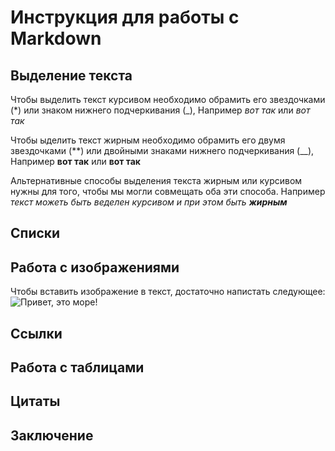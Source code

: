  # Инструкция для работы с Markdown

 ## Выделение текста

Чтобы выделить текст курсивом необходимо обрамить его звездочками (*) или знаком нижнего подчеркивания (_), Например *вот так* или _вот так_

Чтобы ыделить текст жирным необходимо обрамить его двумя звездочками (**) или двойными знаками нижнего подчеркивания (__), Например **вот так** или __вот так__

Альтернативные способы выделения текста жирным или курсивом нужны для того, чтобы мы могли совмещать оба эти способа. Например _текст можеть быть веделен курсивом и при этом быть **жирным**_

 ## Списки

 ## Работа с изображениями

 Чтобы вставить изображение в текст, достаточно напистать следующее:
![Привет, это море!](more.jpg)
 ## Ссылки

 ## Работа с таблицами 

 ## Цитаты

 ## Заключение